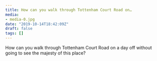 ```yaml
---
title: How can you walk through Tottenham Court Road on…
media:
- media-0.jpg
date: "2019-10-14T18:42:09Z"
draft: false
tags: []
---
```

How can you walk through Tottenham Court Road on a day off without going to see the majesty of this place?

